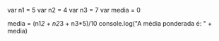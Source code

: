 var n1 = 5
var n2 = 4
var n3 = 7
var media = 0

media = (n1*2 + n2*3 + n3*5)/10
console.log("A média ponderada é: " + media)
